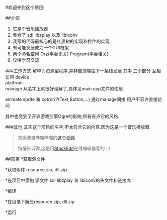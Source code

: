 #欢迎来到这个项目!

##介绍

 1. 它是个音乐播放器
 2. 集合了 sdl   libzplay 以及 libiconv
 3. 我写的代码最核心的是红黑树的实现和控件的实现
 4. 有可能发展成为一个GUI框架
 5. 两个命名空间 Orz(平台无关) Program(平台相关)
 6. 仅供学习交流

###工作方式
解释为资源型程序,并非自顶端往下一条线发展
其中 三个部分 互相访问
device   
platfrom  
manage
从名字上就很好理解了,具体见main.cpp文件的使用

animate sprite 和 cotrol??(Text,Button,...) 通过manage间接,用户不容许直接访问

其中也受到了开源游戏引擎Ogre的影响,所有有点它的风格.

###其他
其实这个项目的名字,不太符合它的内容.因为这是一个音乐播放器.

>灵感源自哔哩哔哩的[这个视频](http://www.bilibili.com/video/av1750418)

>悄悄告诉你,这是用[StackEdit](https://stackedit.io/)在线编辑器写的 : )


##部署
*获取源文件

*获取附件 resource.zip, dll.zip

*在项目中添加 源文件 sdl  libzplay 和 libiconv的头文件和链接库

*编译

*在目录下解压resource.zip, dll.zip

*运行